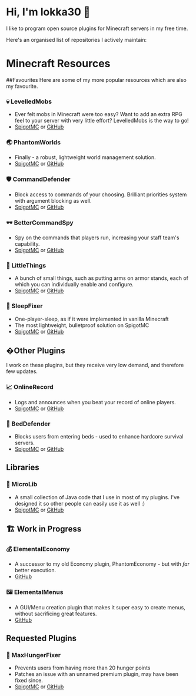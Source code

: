 # Hi, I'm lokka30 👋
I like to program open source plugins for Minecraft servers in my free time.

Here's an organised list of repositories I actively maintain:

# Minecraft Resources

##Favourites
Here are some of my more popular resources which are also my favourite.

### 💀 LevelledMobs
* Ever felt mobs in Minecraft were too easy? Want to add an extra RPG feel to your server with very little effort? LevelledMobs is the way to go!
* [SpigotMC](https://www.spigotmc.org/resources/levelledmobs-for-1-16-x-1-17-x.74304/) or [GitHub](https://github.com/lokka30/LevelledMobs)

### 🌏 PhantomWorlds
* Finally - a robust, lightweight world management solution.
* [SpigotMC](https://www.spigotmc.org/resources/phantomworlds-for-1-7-x-1-17-x.84099/) or [GitHub](https://github.com/lokka30/PhantomWorlds)

### 🛡️ CommandDefender
* Block access to commands of your choosing. Brilliant priorities system with argument blocking as well.
* [SpigotMC](https://www.spigotmc.org/resources/commanddefender-for-1-7-x-1-17-x.84167/) or [GitHub](https://github.com/lokka30/CommandDefender)

### 🕶️ BetterCommandSpy
* Spy on the commands that players run, increasing your staff team's capability.
* [SpigotMC](https://www.spigotmc.org/resources/bettercommandspy-for-1-7-x-1-17-x.84030/) or [GitHub](https://github.com/lokka30/BetterCommandSpy)

### 🤏 LittleThings
* A bunch of small things, such as putting arms on armor stands, each of which you can individually enable and configure.
* [SpigotMC](https://www.spigotmc.org/resources/littlethings-for-1-7-x-1-17-x.84163/) or [GitHub](https://github.com/lokka30/LittleThings)

### 🛌 SleepFixer
* One-player-sleep, as if it were implemented in vanilla Minecraft
* The most lightweight, bulletproof solution on SpigotMC
* [SpigotMC](https://www.spigotmc.org/resources/sleepfixer.76746/) or [GitHub](https://github.com/lokka30/SleepFixer)

## �Other Plugins
I work on these plugins, but they receive very low demand, and therefore few updates.

### 📈 OnlineRecord
* Logs and announces when you beat your record of online players.
* [SpigotMC](https://www.spigotmc.org/resources/onlinerecord-for-1-7-x-1-17-x.87390/) or [GitHub](https://github.com/lokka30/OnlineRecord)

### 💂 BedDefender
* Blocks users from entering beds - used to enhance hardcore survival servers.
* [SpigotMC](https://www.spigotmc.org/resources/beddefender-for-1-7-x-1-17-x.84183/) or [GitHub](https://github.com/lokka30/BedDefender)

## Libraries

### 🌠 MicroLib
* A small collection of Java code that I use in most of my plugins. I've designed it so other people can easily use it as well :)
* [SpigotMC](https://www.spigotmc.org/resources/microlib-for-1-7-x-1-17-x.84017/) or [GitHub](https://github.com/lokka30/MicroLib)

## 🏗️ Work in Progress

### 💰 ElementalEconomy
* A successor to my old Economy plugin, PhantomEconomy - but with *far* better execution.
* [GitHub](https://github.com/lokka30/ElementalEconomy)

### 🖼️ ElementalMenus
* A GUI/Menu creation plugin that makes it super easy to create menus, without sacrificing great features.
* [GitHub](https://github.com/lokka30/ElementalMenus)

## Requested Plugins

### 🍖 MaxHungerFixer
* Prevents users from having more than 20 hunger points
* Patches an issue with an unnamed premium plugin, may have been fixed since.
* [SpigotMC](https://www.spigotmc.org/resources/maxhungerfixer-for-1-7-x-1-17-x.84012/) or [GitHub](https://github.com/lokka30/MaxHungerFixer)
